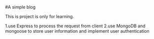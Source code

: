 #A simple blog

This is project is only for learning.

1.use Express to process the request from client
2.use MongoDB and mongoose to store user information and implement user authentication
    
